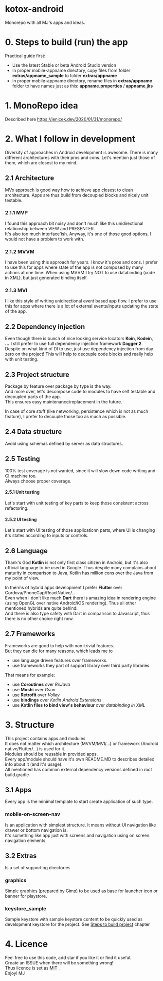 # kotox-android
Monorepo with all MJ's apps and ideas.
 
# 0. Steps to build (run) the app  
Practical guide first:

- Use the latest Stable or beta Android Studio version
- In proper mobile-appname directory, copy files from folder **extras/appname_sample** to folder **extras/appname** 
- In proper mobile-appname directory, rename files in **extras/appname** folder to have names just as this: **appname.properties** / **appname.jks**

# 1. MonoRepo idea

Described here https://jenicek.dev/2020/01/31/monorepo/  

# 2. What I follow in development

Diversity of approaches in Android development is awesome.
There is many different architectures with their pros and cons.
Let's mention just those of them, which are closest to my mind.

## 2.1 Architecture
MVx approach is good way how to achieve app closest to clean architecture.
Apps are thus build from decoupled blocks and nicely unit testable.  

### 2.1.1 MVP
I found this approach bit noisy and don't much like this unidirectional relationship between VIEW and PRESENTER.  
It's also too much interface'ish.
Anyway, it's one of those good options, I would not have a problem to work with. 

### 2.1.2 MVVM
I have  been using this approach for years. I know it's pros and cons.
I prefer to use this for apps where state of the app is not composed by many actions at one time.
When using MVVM I try NOT to use databinding (code in XML), but just generated binding itself.

### 2.1.3 MVI
I like this style of writing unidirectional event based app flow.
I prefer to use this for apps where there is a lot of external events/inputs updating the state of the app.

## 2.2 Dependency injection
Even though there is bunch of nice looking service locators **Koin**, **Kodein**, **...** I still prefer to use full dependency injection 
framework **Dagger 2**.  
Despite on what kind of DI to use, just use dependency injection from day zero on the project!
This will help to decouple code blocks and really help with unit testing.

## 2.3 Project structure
Package by feature over package by type is the way.  
And more over, let's decompose code to modules to have self testable and decoupled parts of the app.  
This ensures easy maintenance/replacement in the future.

In case of core stuff (like networking, persistence which is not as much feature), I prefer to decouple 
those too as much as possible.

## 2.4 Data structure
Avoid using schemas defined by server as data structures.

## 2.5 Testing
100% test coverage is not wanted, since it will slow down code writing and CI machine too.  
Always choose proper coverage.  

#### 2.5.1 Unit testing
Let's start with unit testing of key parts to keep those consistent across refactoring.  

#### 2.5.2 UI testing
Let's start with UI testing of those applicationn parts, where UI is changing it's states according to inputs or controls.

## 2.6 Language
Thank's God **Kotlin** is not only first class citizen in Android, but it's also official language to be used in Google.
Thus despite many complains about maturity in comparison to Java, Kotlin has million cons over the Java from my point of view.

In therms of hybrid apps development I prefer **Flutter** over Cordova/PhoneGap/ReactNative/...  
Even when I don't like much **Dart** there is amazing idea in rendering engine (using OpenGL over native Android/iOS rendering). Thus all other mentioned hybrids are quite behind.   
And there is also type safety with Dart in comparison to Javascript, thus there is no other choice right now.  

## 2.7 Frameworks
Frameworks are good to help with non-trivial features.  
But they can die for many reasons, which leads me to 
- use language driven features over frameworks.  
- use frameworks they part of support library over third party libraries  
  
That means for example:
- use **Coroutines** over *RxJava* 
- use **Moshi** over *Gson*
- use **Retrofit** over *Volley*
- use **bindings** over *Kotlin Android Extensions*
- use **Kotlin files to bind view's behaviour** over *databinding in XML*


# 3. Structure
This project contains apps and modules.   
It does not matter which architecture (MVVM/MVI/...) or framework (Android native/Flutter/...) is used for it.  
Modules should be reusable in provided apps.  
Every app/module should have it's own README.MD to describes detailed info about it (and it's usage).  
All mentioned has common external dependency versions defined in root build.gradle  

	
## 3.1 Apps
Every app is the minimal template to start create application of such type.  

### mobile-on-screen-nav
Is an application with simplest structure.  It means without UI navigation like drawer or bottom navigation is.  
It's something like app just with screens and navigation using on screen navigation elements.  

## 3.2 Extras
Is a set of supporting directories  
### graphics
Simple graphics (prepared by Gimp) to be used as base for launcher icon or banner for playstore.  
### keystore_sample
Sample keystore with sample keystore content to be quickly used as development keystore for the project. See [Steps to build project](#3-steps-to-build-this-project) chapter 

# 4. Licence
Feel free to use this code, add star if you like it or find it useful.  
Create an ISSUE when there will be something wrong!  
Thus licence is set as [MIT](LICENSE) .  
Enjoy! MJ
